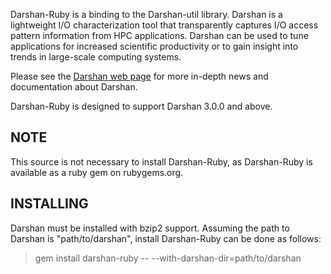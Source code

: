 Darshan-Ruby is a binding to the Darshan-util library.
Darshan is a lightweight I/O characterization tool that transparently
captures I/O access pattern information from HPC applications.
Darshan can be used to tune applications for increased scientific
productivity or to gain insight into trends in large-scale computing
systems.

Please see the 
[Darshan web page](http://www.mcs.anl.gov/research/projects/darshan)
for more in-depth news and documentation about Darshan.

Darshan-Ruby is designed to support Darshan 3.0.0 and above.

NOTE
----
 
This source is not necessary to install Darshan-Ruby, as
Darshan-Ruby is available as a ruby gem on rubygems.org.

INSTALLING 
----------

Darshan must be installed with bzip2 support. Assuming the path to
Darshan is "path/to/darshan", install Darshan-Ruby can be done as
follows:

> gem install darshan-ruby -- --with-darshan-dir=path/to/darshan

